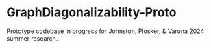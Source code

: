 # GraphDiagonalizability-Proto
Prototype codebase in progress for Johnston, Plosker, &amp; Varona 2024 summer research.
